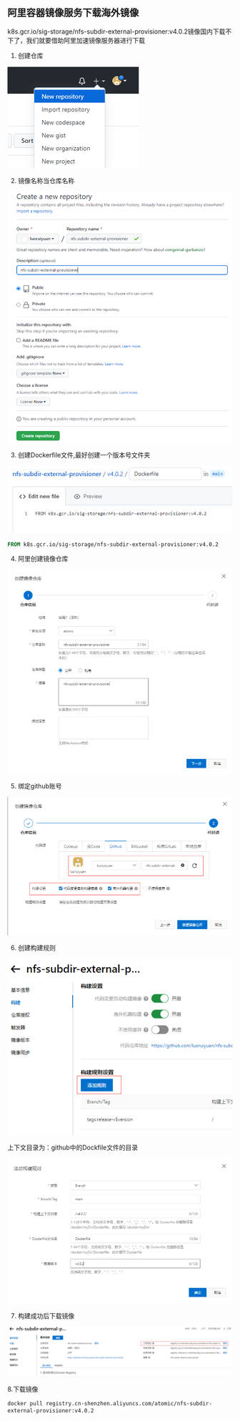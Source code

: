 ## 阿里容器镜像服务下载海外镜像

k8s.gcr.io/sig-storage/nfs-subdir-external-provisioner:v4.0.2镜像国内下载不下了，我们就要借助阿里加速镜像服务器进行下载

1. 创建仓库

![img.png](images/img.png)

2. 镜像名称当仓库名称

![img.png](images/img_1.png)

3. 创建Dockerfile文件,最好创建一个版本号文件夹

![img.png](images/img_2.png)

```dockerfile
FROM k8s.gcr.io/sig-storage/nfs-subdir-external-provisioner:v4.0.2
```

4. 阿里创建镜像仓库

![img.png](images/img_3.png)

5. 绑定github账号

![img.png](images/img_4.png)

6. 创建构建规则

![img.png](images/img_5.png)

上下文目录为：github中的Dockfile文件的目录

![img.png](images/img_8.png)


7. 构建成功后下载镜像

![img.png](images/img_7.png)


8.下载镜像
```shell
docker pull registry.cn-shenzhen.aliyuncs.com/atomic/nfs-subdir-external-provisioner:v4.0.2
```
